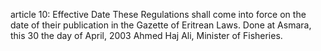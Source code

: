 article 10: Effective Date
These Regulations shall come into force on the date of their publication in the Gazette of Eritrean Laws. Done at Asmara, this 30 the day of April, 2003 Ahmed Haj Ali, Minister of Fisheries.
<ul>
</ul>